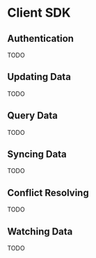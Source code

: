 # Client SDK
## Authentication
TODO
## Updating Data
TODO
## Query Data
TODO
## Syncing Data
TODO
## Conflict Resolving
TODO
## Watching Data
TODO
